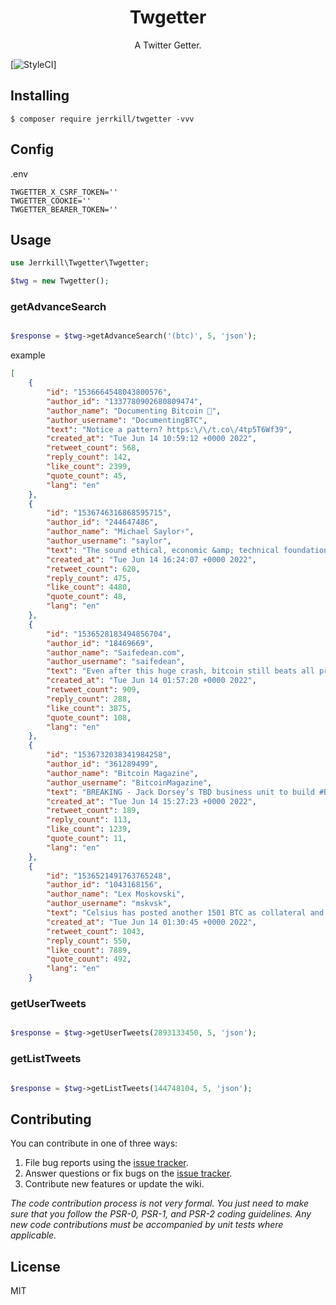 <h1 align="center"> Twgetter </h1>

<p align="center"> A Twitter Getter.</p>

[![StyleCI](https://github.styleci.io/repos/503480302/shield?branch=master)]


## Installing

```shell
$ composer require jerrkill/twgetter -vvv
```

## Config

.env

```shell
TWGETTER_X_CSRF_TOKEN=''
TWGETTER_COOKIE=''
TWGETTER_BEARER_TOKEN=''
```

## Usage

```php
use Jerrkill\Twgetter\Twgetter;

$twg = new Twgetter();

```

### getAdvanceSearch

```php

$response = $twg->getAdvanceSearch('(btc)', 5, 'json');

```

example

```json
[
    {
        "id": "1536664548043800576",
        "author_id": "1337780902680809474",
        "author_name": "Documenting Bitcoin 📄",
        "author_username": "DocumentingBTC",
        "text": "Notice a pattern? https:\/\/t.co\/4tp5T6Wf39",
        "created_at": "Tue Jun 14 10:59:12 +0000 2022",
        "retweet_count": 568,
        "reply_count": 142,
        "like_count": 2399,
        "quote_count": 45,
        "lang": "en"
    },
    {
        "id": "1536746316868595715",
        "author_id": "244647486",
        "author_name": "Michael Saylor⚡️",
        "author_username": "saylor",
        "text": "The sound ethical, economic &amp; technical foundation for DeFi is #Bitcoin. The next generation of DeFi will be built using the #Lightning⚡️ protocol and the #BTC token.\nhttps:\/\/t.co\/5LlNlXkLMt",
        "created_at": "Tue Jun 14 16:24:07 +0000 2022",
        "retweet_count": 620,
        "reply_count": 475,
        "like_count": 4480,
        "quote_count": 48,
        "lang": "en"
    },
    {
        "id": "1536528183494856704",
        "author_id": "18469669",
        "author_name": "Saifedean.com",
        "author_username": "saifedean",
        "text": "Even after this huge crash, bitcoin still beats all pretenders for long-term saving\n\nIf you spent the last 5 years saving $100 a month, here's what you would have today if you put it in:\n\nBitcoin: $29,212\nS&amp;P500: $7,743\nDow Jones: $7,654\nGold: $7,089\nPIMCO Active Bond ETF: $5,387",
        "created_at": "Tue Jun 14 01:57:20 +0000 2022",
        "retweet_count": 909,
        "reply_count": 288,
        "like_count": 3875,
        "quote_count": 108,
        "lang": "en"
    },
    {
        "id": "1536732038341984258",
        "author_id": "361289499",
        "author_name": "Bitcoin Magazine",
        "author_username": "BitcoinMagazine",
        "text": "BREAKING - Jack Dorsey’s TBD business unit to build #Bitcoin Lightning Network infrastructure 👏 https:\/\/t.co\/tha7mioKJK",
        "created_at": "Tue Jun 14 15:27:23 +0000 2022",
        "retweet_count": 189,
        "reply_count": 113,
        "like_count": 1239,
        "quote_count": 11,
        "lang": "en"
    },
    {
        "id": "1536521491763765248",
        "author_id": "1043168156",
        "author_name": "Lex Moskovski",
        "author_username": "mskvsk",
        "text": "Celsius has posted another 1501 BTC as collateral and pushed its liquidation price down to $17,211.",
        "created_at": "Tue Jun 14 01:30:45 +0000 2022",
        "retweet_count": 1043,
        "reply_count": 550,
        "like_count": 7889,
        "quote_count": 492,
        "lang": "en"
    }
```

### getUserTweets

```php

$response = $twg->getUserTweets(2893133450, 5, 'json');

```

### getListTweets

```php

$response = $twg->getListTweets(144748104, 5, 'json');

```

## Contributing

You can contribute in one of three ways:

1. File bug reports using the [issue tracker](https://github.com/jerrkill/twgetter/issues).
2. Answer questions or fix bugs on the [issue tracker](https://github.com/jerrkill/twgetter/issues).
3. Contribute new features or update the wiki.

_The code contribution process is not very formal. You just need to make sure that you follow the PSR-0, PSR-1, and PSR-2 coding guidelines. Any new code contributions must be accompanied by unit tests where applicable._

## License

MIT
